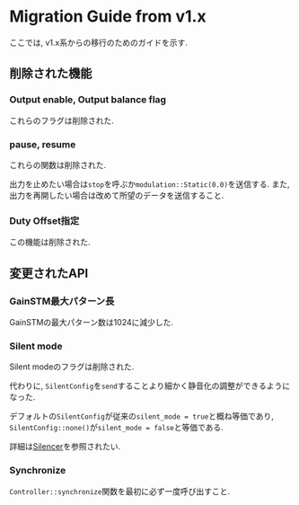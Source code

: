 # Migration Guide from v1.x

ここでは, v1.x系からの移行のためのガイドを示す.

## 削除された機能

### Output enable, Output balance flag

これらのフラグは削除された.

### pause, resume

これらの関数は削除された.

出力を止めたい場合は`stop`を呼ぶか`modulation::Static(0.0)`を送信する.
また, 出力を再開したい場合は改めて所望のデータを送信すること.

### Duty Offset指定

この機能は削除された.

## 変更されたAPI

### GainSTM最大パターン長

GainSTMの最大パターン数は1024に減少した.

### Silent mode

Silent modeのフラグは削除された.

代わりに, `SilentConfig`を`send`することより細かく静音化の調整ができるようになった.

デフォルトの`SilentConfig`が従来の`silent_mode = true`と概ね等価であり, `SilentConfig::none()`が`silent_mode = false`と等価である.

詳細は[Silencer](silencer.md)を参照されたい.

### Synchronize

`Controller::synchronize`関数を最初に必ず一度呼び出すこと.
